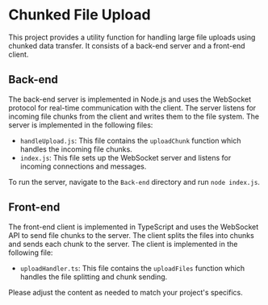 # Chunked File Upload

This project provides a utility function for handling large file uploads using chunked data transfer. It consists of a back-end server and a front-end client.

## Back-end

The back-end server is implemented in Node.js and uses the WebSocket protocol for real-time communication with the client. The server listens for incoming file chunks from the client and writes them to the file system. The server is implemented in the following files:

- `handleUpload.js`: This file contains the `uploadChunk` function which handles the incoming file chunks.
- `index.js`: This file sets up the WebSocket server and listens for incoming connections and messages.

To run the server, navigate to the `Back-end` directory and run `node index.js`.

## Front-end

The front-end client is implemented in TypeScript and uses the WebSocket API to send file chunks to the server. The client splits the files into chunks and sends each chunk to the server. The client is implemented in the following file:

- `uploadHandler.ts`: This file contains the `uploadFiles` function which handles the file splitting and chunk sending.

Please adjust the content as needed to match your project's specifics.
